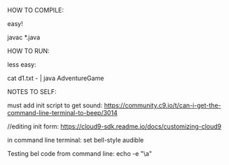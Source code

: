 HOW TO COMPILE:   

easy!

javac *.java


HOW TO RUN:

less easy:


cat d1.txt - | java AdventureGame


NOTES TO SELF:

must add init script to get sound:
https://community.c9.io/t/can-i-get-the-command-line-terminal-to-beep/3014

//editing init form:
https://cloud9-sdk.readme.io/docs/customizing-cloud9

in command line terminal: 
set bell-style audible

Testing bel code from command line:
echo -e "\a"


